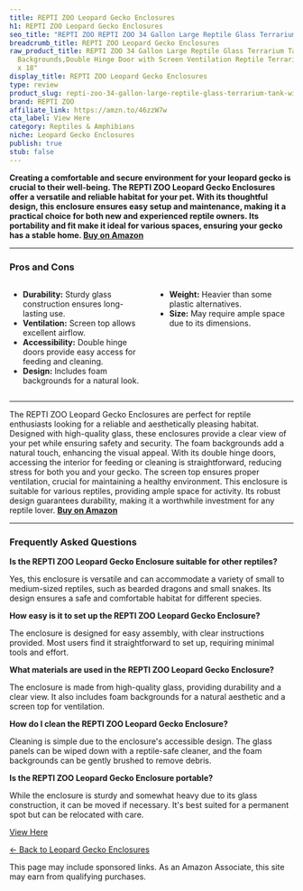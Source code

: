 ```yaml
---
title: REPTI ZOO Leopard Gecko Enclosures
h1: REPTI ZOO Leopard Gecko Enclosures
seo_title: "REPTI ZOO REPTI ZOO 34 Gallon Large Reptile Glass Terrarium\u2026"
breadcrumb_title: REPTI ZOO Leopard Gecko Enclosures
raw_product_title: REPTI ZOO 34 Gallon Large Reptile Glass Terrarium Tank with Foam
  Backgrounds,Double Hinge Door with Screen Ventilation Reptile Terrarium 24" x 18"
  x 18"
display_title: REPTI ZOO Leopard Gecko Enclosures
type: review
product_slug: repti-zoo-34-gallon-large-reptile-glass-terrarium-tank-with-foam-backgr-323a6ede
brand: REPTI ZOO
affiliate_link: https://amzn.to/46zzW7w
cta_label: View Here
category: Reptiles & Amphibians
niche: Leopard Gecko Enclosures
publish: true
stub: false
---
```


<div id="intro" class="full-width">
  <p><strong>Creating a comfortable and secure environment for your leopard gecko is crucial to their well-being. The REPTI ZOO Leopard Gecko Enclosures offer a versatile and reliable habitat for your pet. With its thoughtful design, this enclosure ensures easy setup and maintenance, making it a practical choice for both new and experienced reptile owners. Its portability and fit make it ideal for various spaces, ensuring your gecko has a stable home. <a href="https://amzn.to/46zzW7w" rel="nofollow sponsored noopener" target="_blank"><strong>Buy on Amazon</strong></a></strong></p>
</div>

<hr />
<h3 id="pros-cons">Pros and Cons</h3>
<div class="pc-grid" style="display:grid;grid-template-columns:1fr 1fr;gap:16px;">
  <ul>
    <li><strong>Durability:</strong> Sturdy glass construction ensures long-lasting use.</li>
    <li><strong>Ventilation:</strong> Screen top allows excellent airflow.</li>
    <li><strong>Accessibility:</strong> Double hinge doors provide easy access for feeding and cleaning.</li>
    <li><strong>Design:</strong> Includes foam backgrounds for a natural look.</li>
  </ul>
  <ul>
    <li><strong>Weight:</strong> Heavier than some plastic alternatives.</li>
    <li><strong>Size:</strong> May require ample space due to its dimensions.</li>
  </ul>
</div>
<hr />

<div class="full-width">
  <p>The REPTI ZOO Leopard Gecko Enclosures are perfect for reptile enthusiasts looking for a reliable and aesthetically pleasing habitat. Designed with high-quality glass, these enclosures provide a clear view of your pet while ensuring safety and security. The foam backgrounds add a natural touch, enhancing the visual appeal. With its double hinge doors, accessing the interior for feeding or cleaning is straightforward, reducing stress for both you and your gecko. The screen top ensures proper ventilation, crucial for maintaining a healthy environment. This enclosure is suitable for various reptiles, providing ample space for activity. Its robust design guarantees durability, making it a worthwhile investment for any reptile lover. <a href="https://amzn.to/46zzW7w" rel="nofollow sponsored noopener" target="_blank"><strong>Buy on Amazon</strong></a></p>
</div>

<hr />
<h3 id="faqs">Frequently Asked Questions</h3>

<p><strong>Is the REPTI ZOO Leopard Gecko Enclosure suitable for other reptiles?</strong></p>
<p>Yes, this enclosure is versatile and can accommodate a variety of small to medium-sized reptiles, such as bearded dragons and small snakes. Its design ensures a safe and comfortable habitat for different species.</p>

<p><strong>How easy is it to set up the REPTI ZOO Leopard Gecko Enclosure?</strong></p>
<p>The enclosure is designed for easy assembly, with clear instructions provided. Most users find it straightforward to set up, requiring minimal tools and effort.</p>

<p><strong>What materials are used in the REPTI ZOO Leopard Gecko Enclosure?</strong></p>
<p>The enclosure is made from high-quality glass, providing durability and a clear view. It also includes foam backgrounds for a natural aesthetic and a screen top for ventilation.</p>

<p><strong>How do I clean the REPTI ZOO Leopard Gecko Enclosure?</strong></p>
<p>Cleaning is simple due to the enclosure's accessible design. The glass panels can be wiped down with a reptile-safe cleaner, and the foam backgrounds can be gently brushed to remove debris.</p>

<p><strong>Is the REPTI ZOO Leopard Gecko Enclosure portable?</strong></p>
<p>While the enclosure is sturdy and somewhat heavy due to its glass construction, it can be moved if necessary. It's best suited for a permanent spot but can be relocated with care.</p>
<p><a class="btn" href="https://amzn.to/46zzW7w" target="_blank" rel="nofollow sponsored noopener">View Here</a></p>
<p><a href="/roundups/reptiles-amphibians/leopard-gecko-enclosures/">← Back to Leopard Gecko Enclosures</a></p>
<aside class="disclosure">This page may include sponsored links. As an Amazon Associate, this site may earn from qualifying purchases.</aside>
